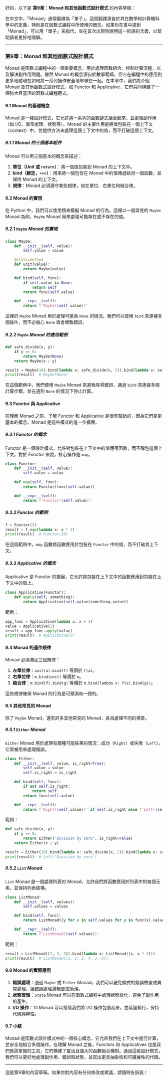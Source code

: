 好的，以下是 **第9章：Monad 和其他函數式設計模式** 的內容草稿：

在中文中，「Monad」通常翻譯為「單子」。這個翻譯源自於其在數學和計算機科學中的定義，特別是在函數式編程中所使用的概念。如果你在書中提到「Monad」，可以用「單子」來指代，並在首次出現時說明這一術語的含義，以幫助讀者更好地理解。

---

### 第9章：Monad 和其他函數式設計模式

Monad 是函數式編程中的一個重要概念，用於處理函數組合、控制計算流程，以及解決副作用問題。雖然 Monad 的概念源自於數學範疇，但它在編程中的應用則更多地體現在如何將一系列操作安全地串聯在一起。在本章中，我們將介紹 Monad 及其他函數式設計模式，如 Functor 和 Applicative，它們共同構建了一個強大且靈活的函數式編程範式。

#### 9.1 Monad 的基礎概念

Monad 是一種設計模式，它允許將一系列的函數鏈式組合起來，並處理副作用（如 I/O、異常處理、狀態等）。Monad 的主要作用是將值包裝在一個上下文（context）中，並提供方法來處理這個上下文中的值，而不打破這個上下文。

##### 9.1.1 Monad 的三個基本組件

Monad 可以用三個基本的概念來描述：

1. **單位（Unit 或 `return`）**：將一個值包裝到 Monad 的上下文中。
2. **bind（綁定，`>>=`）**：用來將一個包含在 Monad 中的值傳遞給另一個函數，並保持 Monad 的上下文。
3. **規律**：Monad 必須遵守某些規律，如左單位、右單位和結合律。

#### 9.2 Monad 的實現

在 Python 中，我們可以使用類來模擬 Monad 的行為。這裡以一個常見的 `Maybe` Monad 為例，`Maybe` Monad 用來處理可能存在或不存在的值。

##### 9.2.1 `Maybe` Monad 的實現

```python
class Maybe:
    def __init__(self, value):
        self.value = value

    @staticmethod
    def unit(value):
        return Maybe(value)

    def bind(self, func):
        if self.value is None:
            return self
        return func(self.value)

    def __repr__(self):
        return f'Maybe({self.value})'
```

這裡的 `Maybe` Monad 用於處理可能為 `None` 的情況。我們可以使用 `bind` 來連接多個操作，而不必擔心 `None` 值會導致錯誤。

##### 9.2.2 `Maybe` Monad 的應用範例

```python
def safe_divide(x, y):
    if y == 0:
        return Maybe(None)
    return Maybe(x / y)

result = Maybe(10).bind(lambda x: safe_divide(x, 2)).bind(lambda x: safe_divide(x, 0))
print(result)  # Maybe(None)
```

在這個範例中，我們使用 `Maybe` Monad 來避免除零錯誤，通過 `bind` 來連接多個計算步驟，並在遇到 `None` 的情況下停止計算。

#### 9.3 Functor 與 Applicative

在理解 Monad 之前，了解 Functor 和 Applicative 是很有幫助的，因為它們是更基本的概念。Monad 是這些模式的進一步擴展。

##### 9.3.1 Functor 的概念

Functor 是一個設計模式，允許對包裝在上下文中的值應用函數，而不解包這個上下文。對於 Functor 來說，核心操作是 `map`。

```python
class Functor:
    def __init__(self, value):
        self.value = value

    def map(self, func):
        return Functor(func(self.value))

    def __repr__(self):
        return f'Functor({self.value})'
```

##### 9.3.2 Functor 的範例

```python
f = Functor(5)
result = f.map(lambda x: x * 2)
print(result)  # Functor(10)
```

在這個範例中，`map` 函數將函數應用於包裝在 `Functor` 中的值，而不打破其上下文。

##### 9.3.3 Applicative 的概念

Applicative 是 Functor 的擴展，它允許將包裝在上下文中的函數應用到包裝在上下文中的值上。

```python
class Applicative(Functor):
    def apply(self, something):
        return Applicative(self.value(something.value))
```

範例：

```python
app_func = Applicative(lambda x: x + 1)
value = Applicative(2)
result = app_func.apply(value)
print(result)  # Applicative(3)
```

#### 9.4 Monad 的運作規律

Monad 必須滿足三個規律：

1. **左單位律**：`unit(a).bind(f)` 等價於 `f(a)`。
2. **右單位律**：`m.bind(unit)` 等價於 `m`。
3. **結合律**：`m.bind(f).bind(g)` 等價於 `m.bind(lambda x: f(x).bind(g))`。

這些規律確保 Monad 的行為是可預測和一致的。

#### 9.5 其他常見的 Monad

除了 `Maybe` Monad，還有許多其他常見的 Monad，各自處理不同的場景。

##### 9.5.1 `Either` Monad

`Either` Monad 用於處理有兩種可能結果的情況：成功（`Right`）或失敗（`Left`）。它常被用來處理錯誤。

```python
class Either:
    def __init__(self, value, is_right=True):
        self.value = value
        self.is_right = is_right

    def bind(self, func):
        if not self.is_right:
            return self
        return func(self.value)

    def __repr__(self):
        return f'Right({self.value})' if self.is_right else f'Left({self.value})'
```

範例：

```python
def safe_divide(x, y):
    if y == 0:
        return Either("Division by zero", is_right=False)
    return Either(x / y)

result = Either(10).bind(lambda x: safe_divide(x, 2)).bind(lambda x: safe_divide(x, 0))
print(result)  # Left('Division by zero')
```

##### 9.5.2 `List` Monad

`List` Monad 是一個處理列表的 Monad，允許我們將函數應用於列表中的每個元素，並保持列表結構。

```python
class ListMonad:
    def __init__(self, values):
        self.values = values

    def bind(self, func):
        return ListMonad([y for x in self.values for y in func(x).values])

    def __repr__(self):
        return f'ListMonad({self.values})'
```

範例：

```python
result = ListMonad([1, 2, 3]).bind(lambda x: ListMonad([x, x * 2]))
print(result)  # ListMonad([1, 2, 2, 4, 3, 6])
```

#### 9.6 Monad 的實際應用

1. **錯誤處理**：通過 `Maybe` 或 `Either` Monad，我們可以避免顯式的錯誤檢查或異常處理，讓錯誤處理邏輯更加簡潔。
2. **狀態管理**：`State` Monad 可以在函數式編程中處理狀態變化，避免了副作用的產生。
3. **I/O 操作**：`IO` Monad 可以幫助我們將 I/O 操作包裝起來，並延遲執行，保持代碼純粹性。

#### 9.7 小結

Monad 是函數式設計模式中的一個核心概念，它允許我們在上下文中進行計算，並安全地組合多個操作。在理解 Monad 之後，Functors 和 Applicatives 也是我們應該掌握的工具，它們構建了靈活且強大的函數組合機制。通過這些設計模式，我們可以更好地處理副作用、錯誤和狀態，並寫出更具抽象性和可擴展性的代碼。

---

這是第9章的內容草稿。如果你對內容有任何修改或建議，請隨時告訴我！
